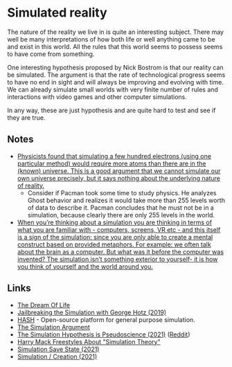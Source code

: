 # Simulated reality

The nature of the reality we live in is quite an interesting subject. There may well be many interpretations of how both life or well anything came to be and exist in this world. All the rules that this world seems to possess seems to have come from something.

One interesting hypothesis proposed by Nick Bostrom is that our reality can be simulated. The argument is that the rate of technological progress seems to have no end in sight and will always be improving and evolving with time. We can already simulate small worlds with very finite number of rules and interactions with video games and other computer simulations.

In any way, these are just hypothesis and are quite hard to test and see if they are true.

## Notes

- [Physicists found that simulating a few hundred electrons (using one particular method) would require more atoms than there are in the (known) universe. This is a good argument that we cannot simulate our own universe precisely, but it says nothing about the underlying nature of reality.](https://news.ycombinator.com/item?id=15384574)
  - Consider if Pacman took some time to study physics. He analyzes Ghost behavior and realizes it would take more than 255 levels worth of data to describe it. Pacman concludes that he must not be in a simulation, because clearly there are only 255 levels in the world.
- [When you’re thinking about a simulation you are thinking in terms of what you are familiar with - computers, screens, VR etc - and this itself is a sign of the simulation: since you are only able to create a mental construct based on provided metaphors. For example: we often talk about the brain as a computer. But what was it before the computer was invented? The simulation isn’t something exterior to yourself- it is how you think of yourself and the world around you.](https://www.reddit.com/r/RationalPsychonaut/comments/nb8orz/is_this_a_simulation_this_video_discusses/)

## Links

- [The Dream Of Life](https://www.youtube.com/watch?v=wU0PYcCsL6o)
- [Jailbreaking the Simulation with George Hotz (2019)](https://www.youtube.com/watch?v=ESXOAJRdcwQ)
- [HASH](https://hash.ai/) - Open-source platform for general purpose simulation.
- [The Simulation Argument](https://www.simulation-argument.com/)
- [The Simulation Hypothesis is Pseudoscience (2021)](https://www.youtube.com/watch?v=HCSqogSPU_Q) ([Reddit](https://www.reddit.com/r/Physics/comments/lkgtof/the_simulation_hypothesis_is_pseudoscience/))
- [Harry Mack Freestyles About "Simulation Theory"](https://www.youtube.com/watch?v=mWqaoIW11yk)
- [Simulation Save State (2021)](https://jeremykhawaja.com/post/simulation-save-state/)
- [Simulation / Creation (2021)](https://www.reddit.com/r/RationalPsychonaut/comments/ogfksv/simulation_creation/)
